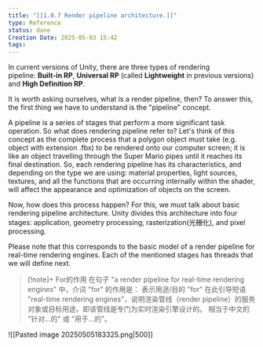 ```yaml
---
title: "[[1.0.7 Render pipeline architecture.]]"
type: Reference
status: done
Creation Date: 2025-05-03 15:42
tags:
---
```

In current versions of Unity, there are three types of rendering pipeline: **Built-in RP**, **Universal RP** (called **Lightweight** in previous versions) and **High Definition RP**.

It is worth asking ourselves, what is a render pipeline, then? To answer this, the first thing we have to understand is the "pipeline" concept.

A pipeline is a series of stages that perform a more significant task operation. So what does rendering pipeline refer to? Let's think of this concept as the complete process that a polygon object must take (e.g. object with extension .fbx) to be rendered onto our computer screen; it is like an object travelling through the Super Mario pipes until it reaches its final destination. So, each rendering pipeline has its characteristics, and depending on the type we are using: material properties, light sources, textures, and all the functions that are occurring internally within the shader, will affect the appearance and optimization of objects on the screen.

Now, how does this process happen? For this, we must talk about basic rendering pipeline architecture. Unity divides this architecture into four stages: application, geometry processing, rasterization(光栅化), and pixel processing.

Please note that this corresponds to the basic model of a render pipeline for real-time rendering engines. Each of the mentioned stages has threads that we will define next.
> [!note]+ For的作用
> 在句子 ​​"a render pipeline for real-time rendering engines"​​ 中，介词 ​​"for"​​ 的作用是：
> ​​表示用途/目的​​
> "for" 在此引导短语 ​​"real-time rendering engines"​​，说明渲染管线（render pipeline）的​​服务对象​​或​​目标用途​​，即该管线是​​专门为实时渲染引擎设计的​​。
> 相当于中文的 ​​"针对…的"​​ 或 ​​"用于…的"​​。

![[Pasted image 20250505183325.png|500]]